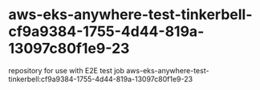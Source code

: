 # aws-eks-anywhere-test-tinkerbell-cf9a9384-1755-4d44-819a-13097c80f1e9-23
repository for use with E2E test job aws-eks-anywhere-test-tinkerbell:cf9a9384-1755-4d44-819a-13097c80f1e9-23
